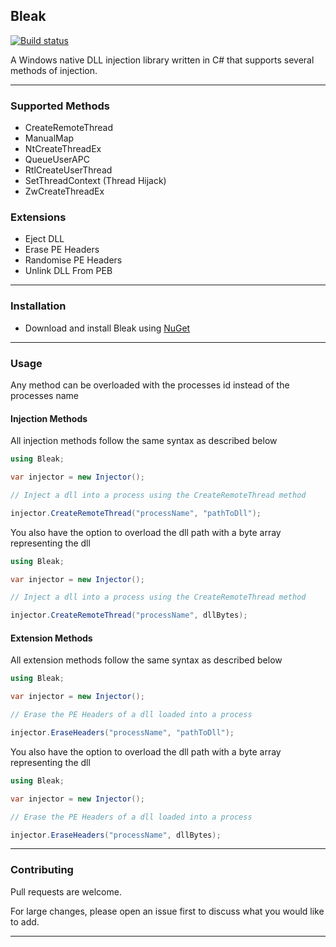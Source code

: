 ## Bleak 

[![Build status](https://ci.appveyor.com/api/projects/status/f19i6yj053atkn4h?svg=true)](https://ci.appveyor.com/project/Akaion/bleak)

A Windows native DLL injection library written in C# that supports several methods of injection.

----

### Supported Methods

* CreateRemoteThread
* ManualMap
* NtCreateThreadEx
* QueueUserAPC
* RtlCreateUserThread
* SetThreadContext (Thread Hijack)
* ZwCreateThreadEx

### Extensions

* Eject DLL
* Erase PE Headers
* Randomise PE Headers
* Unlink DLL From PEB

----

### Installation

* Download and install Bleak using [NuGet](https://www.nuget.org/packages/Bleak)

----

### Usage

Any method can be overloaded with the processes id instead of the processes name

#### Injection Methods

All injection methods follow the same syntax as described below

```csharp
using Bleak;

var injector = new Injector();

// Inject a dll into a process using the CreateRemoteThread method

injector.CreateRemoteThread("processName", "pathToDll");
```

You also have the option to overload the dll path with a byte array representing the dll

```csharp
using Bleak;

var injector = new Injector();

// Inject a dll into a process using the CreateRemoteThread method

injector.CreateRemoteThread("processName", dllBytes);
```

#### Extension Methods

All extension methods follow the same syntax as described below

```csharp
using Bleak;

var injector = new Injector();

// Erase the PE Headers of a dll loaded into a process

injector.EraseHeaders("processName", "pathToDll");
```

You also have the option to overload the dll path with a byte array representing the dll

```csharp
using Bleak;

var injector = new Injector();

// Erase the PE Headers of a dll loaded into a process

injector.EraseHeaders("processName", dllBytes);
``` 

----

### Contributing
Pull requests are welcome. 

For large changes, please open an issue first to discuss what you would like to add.

----
